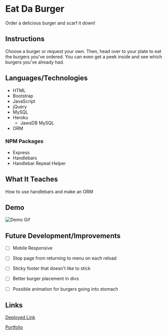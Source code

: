 # Eat Da Burger
Order a delicious burger and scarf it down!

## Instructions
Choose a burger or request your own. Then, head over to your plate to eat the burgers you've ordered. You can even get a peek inside and see which burgers you've already had.

## Languages/Technologies 
* HTML
* Bootstrap
* JavaScript
* jQuery
* MySQL
* Heroku
  * JawsDB MySQL
* ORM

### NPM Packages
* Express
* Handlebars
* Handlebar Repeat Helper

## What It Teaches
How to use handlebars and make an ORM

## Demo
![Demo Gif](public/assets/img/eatDaBurgerDemo.gif)

## Future Development/Improvements
- [ ] Mobile Responsive
- [ ] Stop page from returning to menu on each reload
- [ ] Sticky footer that doesn't like to stick
- [ ] Better burger placement in divs
- [ ] Possible animation for burgers going into stomach


## Links
[Deployed Link](https://eatdaburger-lmb.herokuapp.com/)

[Portfolio](https://lmboyle.github.io/)
